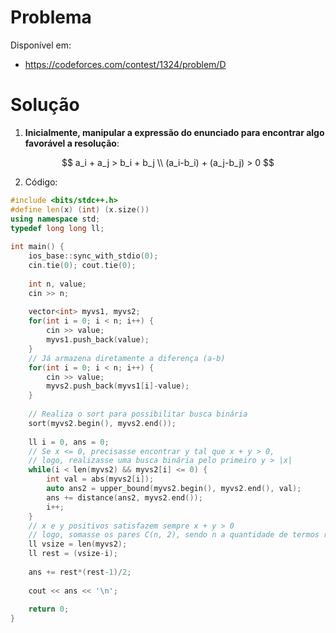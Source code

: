# Problema

Disponível em:
*   https://codeforces.com/contest/1324/problem/D

# Solução

1. **Inicialmente, manipular a expressão do enunciado para encontrar algo favorável a resolução**:

$$
a_i + a_j >  b_i + b_j \\
(a_i-b_i) + (a_j-b_j) > 0
$$

2. Código:

```cpp
#include <bits/stdc++.h>
#define len(x) (int) (x.size())
using namespace std;
typedef long long ll;
 
int main() {
    ios_base::sync_with_stdio(0);
    cin.tie(0); cout.tie(0);
    
    int n, value;
    cin >> n;
 
    vector<int> myvs1, myvs2;
    for(int i = 0; i < n; i++) {
        cin >> value;
        myvs1.push_back(value);
    }
    // Já armazena diretamente a diferença (a-b)
    for(int i = 0; i < n; i++) {
        cin >> value;
        myvs2.push_back(myvs1[i]-value);
    }
 
    // Realiza o sort para possibilitar busca binária
    sort(myvs2.begin(), myvs2.end());
 
    ll i = 0, ans = 0;
    // Se x <= 0, precisasse encontrar y tal que x + y > 0,
    // logo, realizasse uma busca binária pelo primeiro y > |x|
    while(i < len(myvs2) && myvs2[i] <= 0) {
        int val = abs(myvs2[i]);
        auto ans2 = upper_bound(myvs2.begin(), myvs2.end(), val);
        ans += distance(ans2, myvs2.end());
        i++;
    }
    // x e y positivos satisfazem sempre x + y > 0
    // logo, somasse os pares C(n, 2), sendo n a quantidade de termos restantes
    ll vsize = len(myvs2);
    ll rest = (vsize-i);
 
    ans += rest*(rest-1)/2;
 
    cout << ans << '\n';
 
    return 0;
}
```